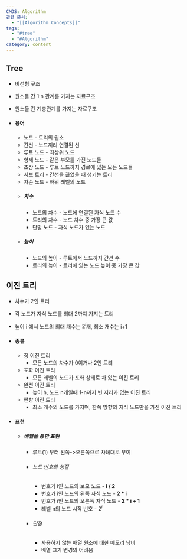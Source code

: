 ```yaml
---
CMDS: Algorithm
관련 문서:
  - "[[Algorithm Concepts]]"
tags:
  - "#tree"
  - "#Algorithm"
category: content
---
```

## Tree
- 비선형 구조
- 원소들 간 1:n 관계를 가지는 자료구조
- 원소들 간 계층관계를 가지는 자료구조

- #### 용어
	- 노드 - 트리의 원소
	- 간선 - 노드끼리 연결된 선
	- 루트 노드 - 최상위 노드
	- 형제 노드 - 같은 부모를 가진 노드들
	- 조상 노드 - 루트 노드까지 경로에 있는 모든 노드들
	- 서브 트리 - 간선을 끊었을 때 생기는 트리
	- 자손 노드 - 하위 레벨의 노드
	- ##### 차수
		- 노드의 차수 - 노드에 연결된 자식 노드 수
		- 트리의 차수 - 노드 차수 중 가장 큰 값
		- 단말 노드 - 자식 노드가 없는 노드
	- ##### 높이
		- 노드의 높이 - 루트에서 노드까지 간선 수
		- 트리의 높이 - 트리에 있는 노드 높이 중 가장 큰 값

## 이진 트리
- 차수가 2인 트리
- 각 노드가 자식 노드를 최대 2까지 가지는 트리
- 높이 i 에서 노드의 최대 개수는 $2^i$개, 최소 개수는 i+1

- #### 종류
	- 정 이진 트리
		- 모든 노드의 차수가 0이거나 2인 트리
	- 포화 이진 트리
		- 모든 레벨의 노드가 포화 상태로 차 있는 이진 트리
	- 완전 이진 트리
		- 높이 h, 노드 n개일때 1-n까지 빈 지리가 없는 이진 트리
	- 편향 이진 트리
		- 최소 개수의 노드를 가지며, 한쪽 방향의 지식 노드만을 가진 이진 트리
- #### 표현
	- ##### 배열을 통한 표현
		- 루트(1) 부터 왼쪽->오른쪽으로 차례대로 부여
		- ###### 노드 번호의 성질
			- 번호가 i인 노드의 보모 노드 - **i / 2**
			- 번호가 i인 노드의 왼쪽 자식 노드 - **2 \* i**
			- 번호가 i인 노드의 오른쪽 자식 노드 - **2 \* i + 1**
			- 레벨 n의 노드 시작 번호 - $2^i$
		- ###### 단점
			- 사용하지 않는 배열 원소에 대한 메모리 낭비
			- 배열 크기 변경의 어려움

